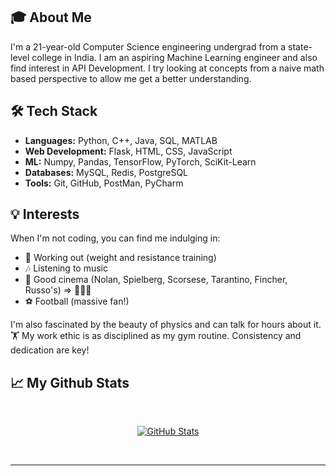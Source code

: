                 
## 🎓 About Me

I'm a 21-year-old Computer Science engineering undergrad from a state-level college in India. I am an aspiring Machine Learning engineer and also find interest in API Development. I try looking at concepts from a naive math based perspective to allow me get a better understanding.


## 🛠️ Tech Stack

- **Languages:** Python, C++, Java, SQL, MATLAB
- **Web Development:** Flask, HTML, CSS, JavaScript
- **ML:** Numpy, Pandas, TensorFlow, PyTorch, SciKit-Learn
- **Databases:** MySQL, Redis, PostgreSQL
- **Tools:** Git, GitHub, PostMan, PyCharm

## 💡 Interests

When I'm not coding, you can find me indulging in:

- 💪 Working out (weight and resistance training)
- 🎶 Listening to music
- 🎥 Good cinema (Nolan, Spielberg, Scorsese, Tarantino, Fincher, Russo's) => 😮‍💨🗿
- ⚽ Football (massive fan!)

I'm also fascinated by the beauty of physics and can talk for hours about it. 
🏋️ My work ethic is as disciplined as my gym routine. Consistency and dedication are key!

## 📈 My Github Stats
<br/>
<p align="center">
  <a href="https://git.io/streak-stats"><img src="https://github-readme-stats.vercel.app/api?username=lokranjanp&theme=vue-dark&show_icons=true&hide_border=true&count_private=true" alt="GitHub Stats" /></a>
</p>

<br>

<hr>
<Br>
